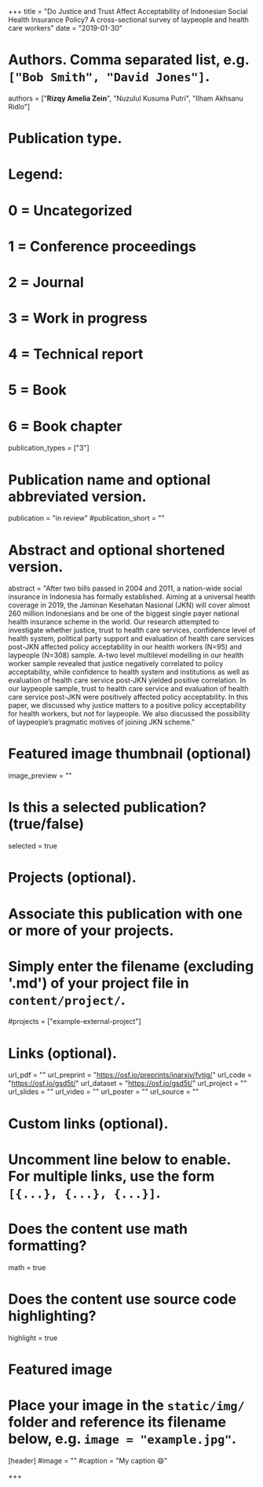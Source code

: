 +++
title = "Do Justice and Trust Affect Acceptability of Indonesian Social Health Insurance Policy? A cross-sectional survey of laypeople and health care workers"
date = "2019-01-30"

# Authors. Comma separated list, e.g. `["Bob Smith", "David Jones"]`.

authors = ["**Rizqy Amelia Zein**", "Nuzulul Kusuma Putri", "Ilham Akhsanu Ridlo"]

# Publication type.
# Legend:
# 0 = Uncategorized
# 1 = Conference proceedings
# 2 = Journal
# 3 = Work in progress
# 4 = Technical report
# 5 = Book
# 6 = Book chapter
publication_types = ["3"]

# Publication name and optional abbreviated version.
publication = "in review"
#publication_short = ""

# Abstract and optional shortened version.
abstract = "After two bills passed in 2004 and 2011, a nation-wide social insurance in Indonesia has formally established. Aiming at a universal health coverage in 2019, the Jaminan Kesehatan Nasional (JKN) will cover almost 260 million Indonesians and be one of the biggest single payer national health insurance scheme in the world. Our research attempted to investigate whether justice, trust to health care services, confidence level of health system, political party support and evaluation of health care services post-JKN affected policy acceptability in our health workers (N=95) and laypeople (N=308) sample. A-two level multilevel modelling in our health worker sample revealed that justice negatively correlated to policy acceptability, while confidence to health system and institutions as well as evaluation of health care service post-JKN yielded positive correlation. In our laypeople sample, trust to health care service and evaluation of health care service post-JKN were positively affected policy acceptability. In this paper, we discussed why justice matters to a positive policy acceptability for health workers, but not for laypeople. We also discussed the possibility of laypeople’s pragmatic motives of joining JKN scheme."

# Featured image thumbnail (optional)
image_preview = ""

# Is this a selected publication? (true/false)
selected = true

# Projects (optional).
#   Associate this publication with one or more of your projects.
#   Simply enter the filename (excluding '.md') of your project file in `content/project/`.
#projects = ["example-external-project"]

# Links (optional).
url_pdf = ""
url_preprint = "https://osf.io/preprints/inarxiv/fvtjg/"
url_code = "https://osf.io/gsd5t/"
url_dataset = "https://osf.io/gsd5t/"
url_project = ""
url_slides = ""
url_video = ""
url_poster = ""
url_source = ""

# Custom links (optional).
#   Uncomment line below to enable. For multiple links, use the form `[{...}, {...}, {...}]`.

# Does the content use math formatting?
math = true

# Does the content use source code highlighting?
highlight = true
  
# Featured image
# Place your image in the `static/img/` folder and reference its filename below, e.g. `image = "example.jpg"`.
[header]
#image = ""
#caption = "My caption :smile:"

+++

